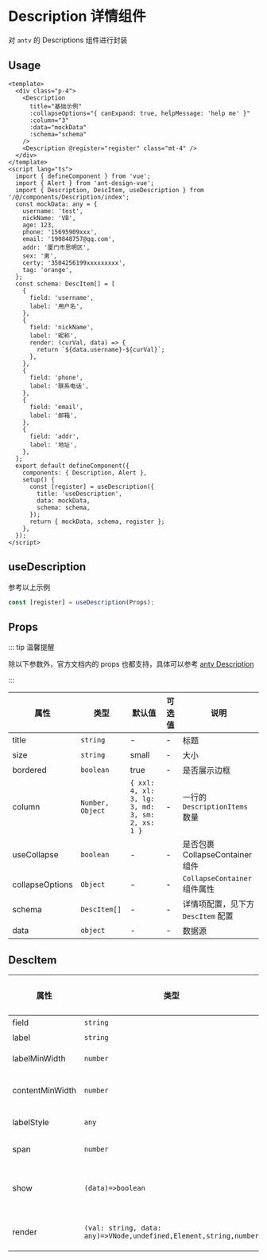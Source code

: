 # Description 详情组件

对 `antv` 的 Descriptions 组件进行封装

## Usage

```vue
<template>
  <div class="p-4">
    <Description
      title="基础示例"
      :collapseOptions="{ canExpand: true, helpMessage: 'help me' }"
      :column="3"
      :data="mockData"
      :schema="schema"
    />
    <Description @register="register" class="mt-4" />
  </div>
</template>
<script lang="ts">
  import { defineComponent } from 'vue';
  import { Alert } from 'ant-design-vue';
  import { Description, DescItem, useDescription } from '/@/components/Description/index';
  const mockData: any = {
    username: 'test',
    nickName: 'VB',
    age: 123,
    phone: '15695909xxx',
    email: '190848757@qq.com',
    addr: '厦门市思明区',
    sex: '男',
    certy: '3504256199xxxxxxxxx',
    tag: 'orange',
  };
  const schema: DescItem[] = [
    {
      field: 'username',
      label: '用户名',
    },
    {
      field: 'nickName',
      label: '昵称',
      render: (curVal, data) => {
        return `${data.username}-${curVal}`;
      },
    },
    {
      field: 'phone',
      label: '联系电话',
    },
    {
      field: 'email',
      label: '邮箱',
    },
    {
      field: 'addr',
      label: '地址',
    },
  ];
  export default defineComponent({
    components: { Description, Alert },
    setup() {
      const [register] = useDescription({
        title: 'useDescription',
        data: mockData,
        schema: schema,
      });
      return { mockData, schema, register };
    },
  });
</script>
```

## useDescription

参考以上示例

```ts
const [register] = useDescription(Props);
```

## Props

::: tip 温馨提醒

除以下参数外，官方文档内的 props 也都支持，具体可以参考 [antv Description](https://2x.antdv.com/components/descriptions-cn/#API)

:::

| 属性 | 类型 | 默认值 | 可选值 | 说明 |
| --- | --- | --- | --- | --- |
| title | `string` | - | - | 标题 |
| size | `string` | small | - | 大小 |
| bordered | `boolean` | true | - | 是否展示边框 |
| column | `Number, Object` | `{ xxl: 4, xl: 3, lg: 3, md: 3, sm: 2, xs: 1 }` | - | 一行的 `DescriptionItems` 数量 |
| useCollapse | `boolean` | - | - | 是否包裹 CollapseContainer 组件 |
| collapseOptions | `Object` | - | - | `CollapseContainer` 组件属性 |
| schema | `DescItem[]` | - | - | 详情项配置，见下方 `DescItem` 配置 |
| data | `object` | - | - | 数据源 |

## DescItem

| 属性 | 类型 | 默认值 | 可选值 | 说明 |
| --- | --- | --- | --- | --- |
| field | `string` | - | - | 字段名 |
| label | `string` | - | - | 标签名 |
| labelMinWidth | `number` | - | - | label 最小宽度 |
| contentMinWidth | `number` | - | - | content 最小宽度 |
| labelStyle | `any` | - | - | label 样式 |
| span | `number` | - | - | 和并列数量 |
| show | `(data)=>boolean` | - | - | 动态判断当前组件是否显示 |
| render | `(val: string, data: any)=>VNode,undefined,Element,string,number` | - | - | 自定义渲染 content |
